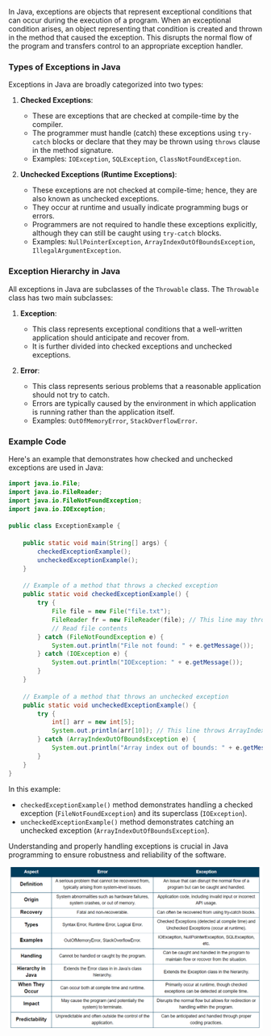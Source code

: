 In Java, exceptions are objects that represent exceptional conditions that can occur during the execution of a program. When an exceptional condition arises, an object representing that condition is created and thrown in the method that caused the exception. This disrupts the normal flow of the program and transfers control to an appropriate exception handler.

### Types of Exceptions in Java

Exceptions in Java are broadly categorized into two types:

1. **Checked Exceptions**:

   - These are exceptions that are checked at compile-time by the compiler.
   - The programmer must handle (catch) these exceptions using `try-catch` blocks or declare that they may be thrown using `throws` clause in the method signature.
   - Examples: `IOException`, `SQLException`, `ClassNotFoundException`.

2. **Unchecked Exceptions (Runtime Exceptions)**:
   - These exceptions are not checked at compile-time; hence, they are also known as unchecked exceptions.
   - They occur at runtime and usually indicate programming bugs or errors.
   - Programmers are not required to handle these exceptions explicitly, although they can still be caught using `try-catch` blocks.
   - Examples: `NullPointerException`, `ArrayIndexOutOfBoundsException`, `IllegalArgumentException`.

### Exception Hierarchy in Java

All exceptions in Java are subclasses of the `Throwable` class. The `Throwable` class has two main subclasses:

1. **Exception**:

   - This class represents exceptional conditions that a well-written application should anticipate and recover from.
   - It is further divided into checked exceptions and unchecked exceptions.

2. **Error**:
   - This class represents serious problems that a reasonable application should not try to catch.
   - Errors are typically caused by the environment in which application is running rather than the application itself.
   - Examples: `OutOfMemoryError`, `StackOverflowError`.

### Example Code

Here's an example that demonstrates how checked and unchecked exceptions are used in Java:

```java
import java.io.File;
import java.io.FileReader;
import java.io.FileNotFoundException;
import java.io.IOException;

public class ExceptionExample {

    public static void main(String[] args) {
        checkedExceptionExample();
        uncheckedExceptionExample();
    }

    // Example of a method that throws a checked exception
    public static void checkedExceptionExample() {
        try {
            File file = new File("file.txt");
            FileReader fr = new FileReader(file); // This line may throw FileNotFoundException
            // Read file contents
        } catch (FileNotFoundException e) {
            System.out.println("File not found: " + e.getMessage());
        } catch (IOException e) {
            System.out.println("IOException: " + e.getMessage());
        }
    }

    // Example of a method that throws an unchecked exception
    public static void uncheckedExceptionExample() {
        try {
            int[] arr = new int[5];
            System.out.println(arr[10]); // This line throws ArrayIndexOutOfBoundsException
        } catch (ArrayIndexOutOfBoundsException e) {
            System.out.println("Array index out of bounds: " + e.getMessage());
        }
    }
}
```

In this example:

- `checkedExceptionExample()` method demonstrates handling a checked exception (`FileNotFoundException`) and its superclass (`IOException`).
- `uncheckedExceptionExample()` method demonstrates catching an unchecked exception (`ArrayIndexOutOfBoundsException`).

Understanding and properly handling exceptions is crucial in Java programming to ensure robustness and reliability of the software.

![alt text](image-1.png)
